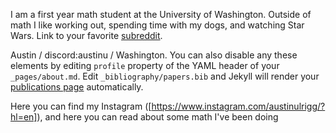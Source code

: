 I am a first year math student at the University of Washington. Outside of math I like working out, spending time with my dogs, and watching Star Wars. Link to your favorite [subreddit](http://reddit.com). 

Austin / discord:austinu / Washington. You can also disable any these elements by editing `profile` property of the YAML header of your `_pages/about.md`. Edit `_bibliography/papers.bib` and Jekyll will render your [publications page](/al-folio/publications/) automatically.

Here you can find my Instagram <i class="fa-brands fa-instagram"></i>([https://www.instagram.com/austinulrigg/?hl=en]), and here you can read about some math I've been doing 
